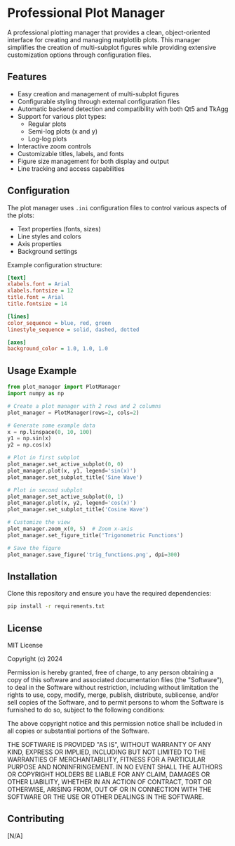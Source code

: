 # Professional Plot Manager

A professional plotting manager that provides a clean, object-oriented interface for creating and managing matplotlib plots. This manager simplifies the creation of multi-subplot figures while providing extensive customization options through configuration files.

## Features

- Easy creation and management of multi-subplot figures
- Configurable styling through external configuration files
- Automatic backend detection and compatibility with both Qt5 and TkAgg
- Support for various plot types:
  - Regular plots
  - Semi-log plots (x and y)
  - Log-log plots
- Interactive zoom controls
- Customizable titles, labels, and fonts
- Figure size management for both display and output
- Line tracking and access capabilities

## Configuration

The plot manager uses `.ini` configuration files to control various aspects of the plots:

- Text properties (fonts, sizes)
- Line styles and colors
- Axis properties
- Background settings

Example configuration structure:
```ini
[text]
xlabels.font = Arial
xlabels.fontsize = 12
title.font = Arial
title.fontsize = 14

[lines]
color_sequence = blue, red, green
linestyle_sequence = solid, dashed, dotted

[axes]
background_color = 1.0, 1.0, 1.0
```

## Usage Example

```python
from plot_manager import PlotManager
import numpy as np

# Create a plot manager with 2 rows and 2 columns
plot_manager = PlotManager(rows=2, cols=2)

# Generate some example data
x = np.linspace(0, 10, 100)
y1 = np.sin(x)
y2 = np.cos(x)

# Plot in first subplot
plot_manager.set_active_subplot(0, 0)
plot_manager.plot(x, y1, legend='sin(x)')
plot_manager.set_subplot_title('Sine Wave')

# Plot in second subplot
plot_manager.set_active_subplot(0, 1)
plot_manager.plot(x, y2, legend='cos(x)')
plot_manager.set_subplot_title('Cosine Wave')

# Customize the view
plot_manager.zoom_x(0, 5)  # Zoom x-axis
plot_manager.set_figure_title('Trigonometric Functions')

# Save the figure
plot_manager.save_figure('trig_functions.png', dpi=300)
```

## Installation

Clone this repository and ensure you have the required dependencies:

```bash
pip install -r requirements.txt
```

## License

MIT License

Copyright (c) 2024

Permission is hereby granted, free of charge, to any person obtaining a copy
of this software and associated documentation files (the "Software"), to deal
in the Software without restriction, including without limitation the rights
to use, copy, modify, merge, publish, distribute, sublicense, and/or sell
copies of the Software, and to permit persons to whom the Software is
furnished to do so, subject to the following conditions:

The above copyright notice and this permission notice shall be included in all
copies or substantial portions of the Software.

THE SOFTWARE IS PROVIDED "AS IS", WITHOUT WARRANTY OF ANY KIND, EXPRESS OR
IMPLIED, INCLUDING BUT NOT LIMITED TO THE WARRANTIES OF MERCHANTABILITY,
FITNESS FOR A PARTICULAR PURPOSE AND NONINFRINGEMENT. IN NO EVENT SHALL THE
AUTHORS OR COPYRIGHT HOLDERS BE LIABLE FOR ANY CLAIM, DAMAGES OR OTHER
LIABILITY, WHETHER IN AN ACTION OF CONTRACT, TORT OR OTHERWISE, ARISING FROM,
OUT OF OR IN CONNECTION WITH THE SOFTWARE OR THE USE OR OTHER DEALINGS IN THE
SOFTWARE.

## Contributing

[N/A]
